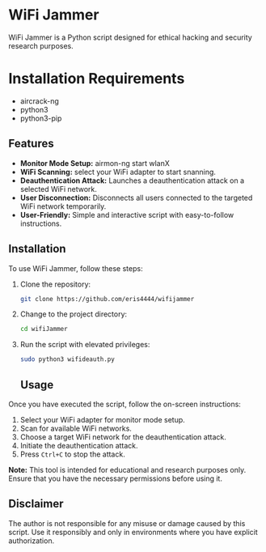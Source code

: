 # WiFi Jammer

WiFi Jammer is a Python script designed for ethical hacking and security research purposes.

# Installation Requirements

- aircrack-ng
- python3
- python3-pip


## Features

- **Monitor Mode Setup:** airmon-ng start wlanX
- **WiFi Scanning:** select your WiFi adapter to start snanning.
- **Deauthentication Attack:** Launches a deauthentication attack on a selected WiFi network.
- **User Disconnection:** Disconnects all users connected to the targeted WiFi network temporarily.
- **User-Friendly:** Simple and interactive script with easy-to-follow instructions.

## Installation

To use WiFi Jammer, follow these steps:

1. Clone the repository:

    ```bash
    git clone https://github.com/eris4444/wifijammer
    ```
2. Change to the project directory:

    ```bash
    cd wifiJammer
    ```
3. Run the script with elevated privileges:

    ```bash
    sudo python3 wifideauth.py
    ```
    ## Usage

Once you have executed the script, follow the on-screen instructions:

1. Select your WiFi adapter for monitor mode setup.
2. Scan for available WiFi networks.
3. Choose a target WiFi network for the deauthentication attack.
4. Initiate the deauthentication attack.
5. Press `Ctrl+C` to stop the attack.

**Note:** This tool is intended for educational and research purposes only. Ensure that you have the necessary permissions before using it.

## Disclaimer

The author is not responsible for any misuse or damage caused by this script. Use it responsibly and only in environments where you have explicit authorization.
